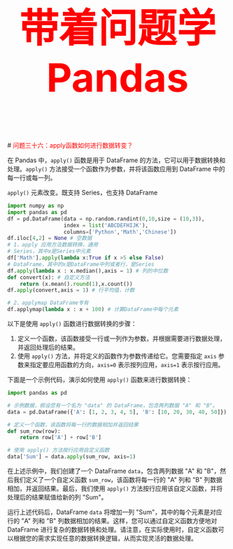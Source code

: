 



<p style="font-size: 90px;font-weight: bold;text-align: center;color: red;">带着问题学Pandas</p>
# <font color='red'>问题三十六：apply函数如何进行数据转变？</font>

在 Pandas 中，`apply()` 函数是用于 DataFrame 的方法，它可以用于数据转换和处理。`apply()` 方法接受一个函数作为参数，并将该函数应用到 DataFrame 中的每一行或每一列。

`apply()` 元素改变。既支持 Series，也支持 DataFrame

```Python
import numpy as np
import pandas as pd
df = pd.DataFrame(data = np.random.randint(0,10,size = (10,3)),
                  index = list('ABCDEFHIJK'),
                  columns=['Python','Math','Chinese'])
df.iloc[4,2] = None # 空数据
# 1、apply 应用方法数据转换，通用
# Series，其中x是Series中元素
df['Math'].apply(lambda x:True if x >5 else False) 
# DataFrame，其中的x是DataFrame中列或者行，是Series
df.apply(lambda x : x.median(),axis = 1) # 列的中位数
def convert(x): # 自定义方法
    return (x.mean().round(1),x.count())
df.apply(convert,axis = 1) # 行平均值，计数

# 2、applymap DataFrame专有
df.applymap(lambda x : x + 100) # 计算DataFrame中每个元素
```

以下是使用 `apply()` 函数进行数据转换的步骤：

1. 定义一个函数，该函数接受一行或一列作为参数，并根据需要进行数据处理，并返回处理后的结果。
2. 使用 `apply()` 方法，并将定义的函数作为参数传递给它。您需要指定 `axis` 参数来指定要应用函数的方向，`axis=0` 表示按列应用，`axis=1` 表示按行应用。

下面是一个示例代码，演示如何使用 `apply()` 函数来进行数据转换：

```python
import pandas as pd

# 示例数据，假设您有一个名为 "data" 的 DataFrame，包含两列数据 "A" 和 "B"。
data = pd.DataFrame({'A': [1, 2, 3, 4, 5], 'B': [10, 20, 30, 40, 50]})

# 定义一个函数，该函数将每一行的数据相加并返回结果
def sum_row(row):
    return row['A'] + row['B']

# 使用 apply() 方法按行应用自定义函数
data['Sum'] = data.apply(sum_row, axis=1)
```

在上述示例中，我们创建了一个 DataFrame `data`，包含两列数据 "A" 和 "B"，然后我们定义了一个自定义函数 `sum_row`，该函数将每一行的 "A" 列和 "B" 列数据相加，并返回结果。最后，我们使用 `apply()` 方法按行应用该自定义函数，并将处理后的结果赋值给新的列 "Sum"。

运行上述代码后，DataFrame `data` 将增加一列 "Sum"，其中的每个元素是对应行的 "A" 列和 "B" 列数据相加的结果。这样，您可以通过自定义函数方便地对 DataFrame 进行复杂的数据转换和处理。请注意，在实际使用时，自定义函数可以根据您的需求实现任意的数据转换逻辑，从而实现灵活的数据处理。